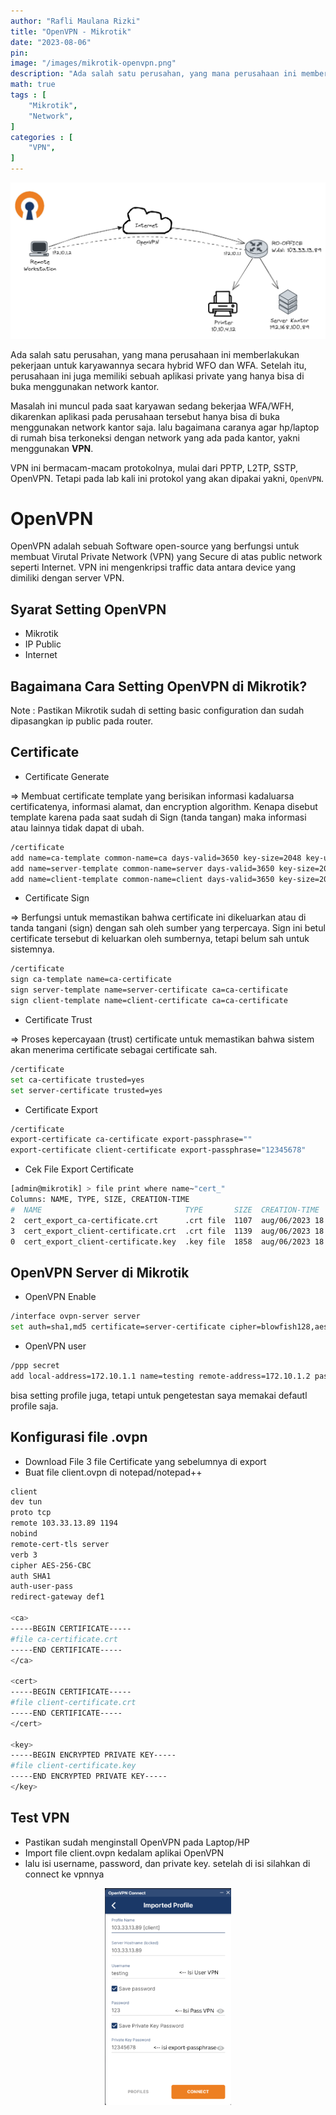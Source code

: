 ```yaml
---
author: "Rafli Maulana Rizki"
title: "OpenVPN - Mikrotik"
date: "2023-08-06"
pin: 
image: "/images/mikrotik-openvpn.png"
description: "Ada salah satu perusahan, yang mana perusahaan ini memberlakukan pekerjaan untuk karyawannya secara hybrid WFO dan WFA"
math: true
tags : [
    "Mikrotik",
    "Network",
]
categories : [
    "VPN",
]
---
```


![Topologi](./images/mikrotik-openvpn.png "Topologi")

Ada salah satu perusahan, yang mana perusahaan ini memberlakukan pekerjaan untuk karyawannya secara hybrid WFO dan WFA. Setelah itu, perusahaan ini juga memiliki sebuah aplikasi private yang hanya bisa di buka menggunakan network kantor.

Masalah ini muncul pada saat karyawan sedang bekerjaa WFA/WFH, dikarenkan aplikasi pada perusahaan tersebut hanya bisa di buka menggunakan network kantor saja. lalu bagaimana caranya agar hp/laptop di rumah bisa terkoneksi dengan network yang ada pada kantor, yakni menggunakan **VPN**.

VPN ini bermacam-macam protokolnya, mulai dari PPTP, L2TP, SSTP, OpenVPN. Tetapi pada lab kali ini protokol yang akan dipakai yakni, `OpenVPN`.

# OpenVPN
OpenVPN adalah sebuah Software open-source yang berfungsi untuk membuat Virutal Private Network (VPN) yang Secure di atas public network seperti Internet. VPN ini mengenkripsi traffic data antara device yang dimiliki dengan server VPN.

## Syarat Setting OpenVPN
* Mikrotik
* IP Public
* Internet

## Bagaimana Cara Setting OpenVPN di Mikrotik?
Note : Pastikan Mikrotik sudah di setting basic configuration dan sudah dipasangkan ip public pada router.

## Certificate
* Certificate Generate

⇒ Membuat certificate template yang berisikan informasi kadaluarsa certificatenya, informasi alamat, dan encryption algorithm. Kenapa disebut template karena pada saat sudah di Sign (tanda tangan) maka informasi atau lainnya tidak dapat di ubah. 
```sh
/certificate
add name=ca-template common-name=ca days-valid=3650 key-size=2048 key-usage=crl-sign,key-cert-sign
add name=server-template common-name=server days-valid=3650 key-size=2048 key-usage=digital-signature,key-encipherment,tls-server
add name=client-template common-name=client days-valid=3650 key-size=2048 key-usage=tls-client
```

* Certificate Sign 

⇒ Berfungsi untuk memastikan bahwa certificate ini dikeluarkan atau di tanda tangani (sign) dengan sah oleh sumber yang terpercaya. Sign ini betul certificate tersebut di keluarkan oleh sumbernya, tetapi belum sah untuk sistemnya. 
```sh
/certificate
sign ca-template name=ca-certificate
sign server-template name=server-certificate ca=ca-certificate
sign client-template name=client-certificate ca=ca-certificate
```

* Certificate Trust 

⇒ Proses kepercayaan (trust) certificate untuk memastikan bahwa sistem akan menerima certificate sebagai certificate sah. 
```sh
/certificate
set ca-certificate trusted=yes
set server-certificate trusted=yes
```

* Certificate Export
```sh
/certificate
export-certificate ca-certificate export-passphrase=""
export-certificate client-certificate export-passphrase="12345678"
```

* Cek File Export Certificate
```sh
[admin@mikrotik] > file print where name~"cert_"
Columns: NAME, TYPE, SIZE, CREATION-TIME
#  NAME                                TYPE       SIZE  CREATION-TIME       
2  cert_export_ca-certificate.crt      .crt file  1107  aug/06/2023 18:41:47
3  cert_export_client-certificate.crt  .crt file  1139  aug/06/2023 18:41:48
0  cert_export_client-certificate.key  .key file  1858  aug/06/2023 18:41:48
```


## OpenVPN Server di Mikrotik
* OpenVPN Enable
```sh
/interface ovpn-server server
set auth=sha1,md5 certificate=server-certificate cipher=blowfish128,aes128,aes192,aes256 enabled=yes require-client-certificate=yes
```

* OpenVPN user
```sh
/ppp secret
add local-address=172.10.1.1 name=testing remote-address=172.10.1.2 password=123
```
bisa setting profile juga, tetapi untuk pengetestan saya memakai defautl profile saja.


## Konfigurasi file .ovpn 
* Download File 3 file Certificate yang sebelumnya di export
* Buat file client.ovpn di notepad/notepad++


```sh
client
dev tun
proto tcp
remote 103.33.13.89 1194
nobind
remote-cert-tls server
verb 3
cipher AES-256-CBC
auth SHA1
auth-user-pass
redirect-gateway def1

<ca> 
-----BEGIN CERTIFICATE-----
#file ca-certificate.crt
-----END CERTIFICATE-----
</ca>

<cert> 
-----BEGIN CERTIFICATE-----
#file client-certificate.crt
-----END CERTIFICATE-----
</cert>

<key> 
-----BEGIN ENCRYPTED PRIVATE KEY-----
#file client-certificate.key
-----END ENCRYPTED PRIVATE KEY-----
</key>
```


## Test VPN
* Pastikan sudah menginstall OpenVPN pada Laptop/HP
* Import file client.ovpn kedalam aplikai OpenVPN
* lalu isi username, password, dan private key. setelah di isi silahkan di connect ke vpnnya


<p align="center" width="100%">
    <img src="./images/mikrotik-openvpn1.png" alt="OpenVPN Client" style="width: 40%;">
</p>